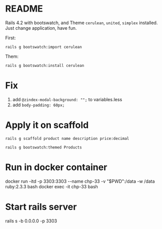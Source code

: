 # README

Rails 4.2 with bootswatch, and Theme `cerulean`, `united`, `simplex` installed. Just change application, have fun.

First:

`rails g bootswatch:import cerulean`

Them:

`rails g bootswatch:install cerulean`


# Fix

1. add `@zindex-modal-background: "";` to variables.less
2. add `body-padding: 60px;`

# Apply it on scaffold

`rails g scaffold product name description price:decimal`

`rails g bootswatch:themed Products`

# Run in docker container
docker run -itd -p 3303:3303 --name chp-33 -v "$PWD":/data -w /data ruby:2.3.3 bash
docker exec -it chp-33 bash

# Start rails server
rails s -b 0.0.0.0 -p 3303
